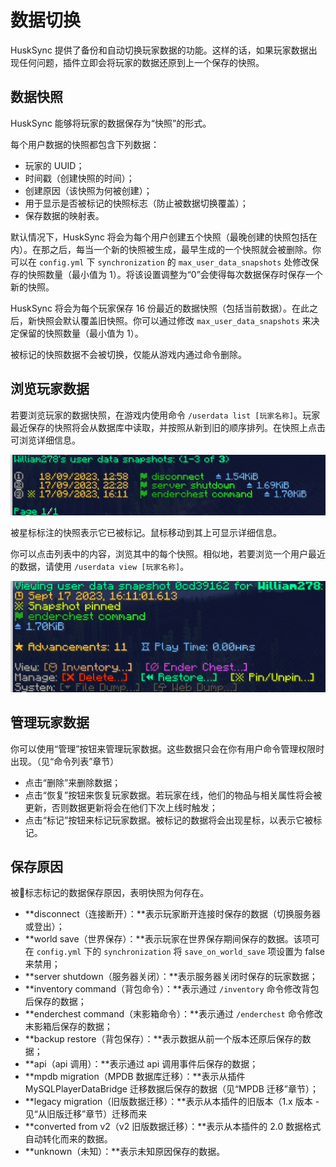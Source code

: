# 数据切换
HuskSync 提供了备份和自动切换玩家数据的功能。这样的话，如果玩家数据出现任何问题，插件立即会将玩家的数据还原到上一个保存的快照。
 
## 数据快照
HuskSync 能够将玩家的数据保存为“快照”的形式。

每个用户数据的快照都包含下列数据：

* 玩家的 UUID；
* 时间戳（创建快照的时间）；
* 创建原因（该快照为何被创建）；
* 用于显示是否被标记的快照标志（防止被数据切换覆盖）；
* 保存数据的映射表。

默认情况下，HuskSync 将会为每个用户创建五个快照（最晚创建的快照包括在内）。在那之后，每当一个新的快照被生成，最早生成的一个快照就会被删除。你可以在 `config.yml` 下 `synchronization` 的 `max_user_data_snapshots` 处修改保存的快照数量（最小值为 1）。将该设置调整为“0”会使得每次数据保存时保存一个新的快照。

HuskSync 将会为每个玩家保存 16 份最近的数据快照（包括当前数据）。在此之后，新快照会默认覆盖旧快照。你可以通过修改 `max_user_data_snapshots` 来决定保留的快照数量（最小值为 1）。

被标记的快照数据不会被切换，仅能从游戏内通过命令删除。

## 浏览玩家数据

若要浏览玩家的数据快照，在游戏内使用命令 `/userdata list [玩家名称]`。玩家最近保存的快照将会从数据库中读取，并按照从新到旧的顺序排列。在快照上点击可浏览详细信息。

![](images/data-snapshot-list.png)

被星标标注的快照表示它已被标记。鼠标移动到其上可显示详细信息。

你可以点击列表中的内容，浏览其中的每个快照。相似地，若要浏览一个用户最近的数据，请使用 `/userdata view [玩家名称]`。

![](images/data-snapshot-viewer.png)

## 管理玩家数据

你可以使用“管理”按钮来管理玩家数据。这些数据只会在你有用户命令管理权限时出现。（见“命令列表”章节）

* 点击“删除”来删除数据；
* 点击“恢复”按钮来恢复玩家数据。若玩家在线，他们的物品与相关属性将会被更新，否则数据更新将会在他们下次上线时触发；
* 点击“标记”按钮来标记玩家数据。被标记的数据将会出现星标，以表示它被标记。

## 保存原因
被🚩标志标记的数据保存原因，表明快照为何存在。

* **disconnect（连接断开）：**表示玩家断开连接时保存的数据（切换服务器或登出）；
* **world save（世界保存）：**表示玩家在世界保存期间保存的数据。该项可在 `config.yml` 下的 `synchronization` 将 `save_on_world_save` 项设置为 false 来禁用；
* **server shutdown（服务器关闭）：**表示服务器关闭时保存的玩家数据；
* **inventory command（背包命令）：**表示通过 `/inventory` 命令修改背包后保存的数据；
* **enderchest command（末影箱命令）：**表示通过 `/enderchest` 命令修改末影箱后保存的数据；
* **backup restore（背包保存）：**表示数据从前一个版本还原后保存的数据；
* **api（api 调用）：**表示通过 api 调用事件后保存的数据；
* **mpdb migration（MPDB 数据库迁移）：**表示从插件 MySQLPlayerDataBridge 迁移数据后保存的数据（见“MPDB 迁移”章节）；
* **legacy migration（旧版数据迁移）：**表示从本插件的旧版本（1.x 版本 - 见“从旧版迁移”章节）迁移而来
* **converted from v2（v2 旧版数据迁移）：**表示从本插件的 2.0 数据格式自动转化而来的数据。
* **unknown（未知）：**表示未知原因保存的数据。
